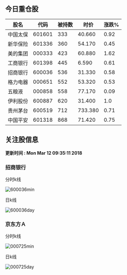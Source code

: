 
## 今日重仓股 

|股名|代码|被持数|时价|涨跌%|
|---|---|---|---|---|
|中国太保|601601|333|40.660|0.92|
|新华保险|601336|360|54.170|0.45|
|美的集团|000333|423|60.880|1.62|
|工商银行|601398|445|6.590|0.61|
|招商银行|600036|536|31.330|0.58|
|格力电器|000651|552|53.320|0.53|
|五粮液|000858|558|77.170|0.09|
|伊利股份|600887|620|31.400|1.0|
|贵州茅台|600519|712|733.380|0.71|
|中国平安|601318|868|71.420|0.75|

## 关注股信息
**更新时间 : Mon Mar 12 09:35:11 2018**
### 招商银行 
分时k线

![600036min](http://image.sinajs.cn/newchart/min/n/sh600036.gif)

日k线

![600036day](http://image.sinajs.cn/newchart/daily/n/sh600036.gif)

### 京东方Ａ 
分时k线

![000725min](http://image.sinajs.cn/newchart/min/n/sz000725.gif)

日k线

![000725day](http://image.sinajs.cn/newchart/daily/n/sz000725.gif)
